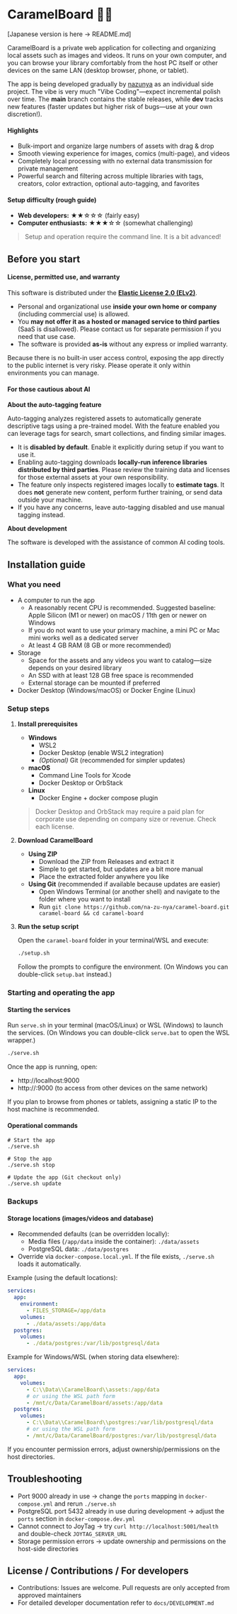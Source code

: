 # CaramelBoard 🍬🤎

[Japanese version is here → README.md]

CaramelBoard is a private web application for collecting and organizing local assets such as images and videos. It runs on your own computer, and you can browse your library comfortably from the host PC itself or other devices on the same LAN (desktop browser, phone, or tablet).

The app is being developed gradually by [nazunya](https://x.com/na_zu_nya) as an individual side project. The vibe is very much "Vibe Coding"—expect incremental polish over time. The **main** branch contains the stable releases, while **dev** tracks new features (faster updates but higher risk of bugs—use at your own discretion!).

#### Highlights

- Bulk-import and organize large numbers of assets with drag & drop
- Smooth viewing experience for images, comics (multi-page), and videos
- Completely local processing with no external data transmission for private management
- Powerful search and filtering across multiple libraries with tags, creators, color extraction, optional auto-tagging, and favorites

#### Setup difficulty (rough guide)

- **Web developers:** ★★☆☆☆ (fairly easy)
- **Computer enthusiasts:** ★★★☆☆ (somewhat challenging)

> Setup and operation require the command line. It is a bit advanced!

## Before you start

#### License, permitted use, and warranty

This software is distributed under the [**Elastic License 2.0 (ELv2)**](https://www.elastic.co/licensing/elastic-license).

- Personal and organizational use **inside your own home or company** (including commercial use) is allowed.
- You **may not offer it as a hosted or managed service to third parties** (SaaS is disallowed). Please contact us for separate permission if you need that use case.
- The software is provided **as-is** without any express or implied warranty.

Because there is no built-in user access control, exposing the app directly to the public internet is very risky. Please operate it only within environments you can manage.

#### For those cautious about AI

**About the auto-tagging feature**

Auto-tagging analyzes registered assets to automatically generate descriptive tags using a pre-trained model. With the feature enabled you can leverage tags for search, smart collections, and finding similar images.

- It is **disabled by default**. Enable it explicitly during setup if you want to use it.
- Enabling auto-tagging downloads **locally-run inference libraries distributed by third parties**. Please review the training data and licenses for those external assets at your own responsibility.
- The feature only inspects registered images locally to **estimate tags**. It does **not** generate new content, perform further training, or send data outside your machine.
- If you have any concerns, leave auto-tagging disabled and use manual tagging instead.

**About development**

The software is developed with the assistance of common AI coding tools.

## Installation guide

### What you need

- A computer to run the app
  - A reasonably recent CPU is recommended. Suggested baseline: Apple Silicon (M1 or newer) on macOS / 11th gen or newer on Windows
  - If you do not want to use your primary machine, a mini PC or Mac mini works well as a dedicated server
  - At least 4 GB RAM (8 GB or more recommended)
- Storage
  - Space for the assets and any videos you want to catalog—size depends on your desired library
  - An SSD with at least 128 GB free space is recommended
  - External storage can be mounted if preferred
- Docker Desktop (Windows/macOS) or Docker Engine (Linux)

### Setup steps

1. **Install prerequisites**

   - **Windows**
     - WSL2
     - Docker Desktop (enable WSL2 integration)
     - *(Optional)* Git (recommended for simpler updates)
   - **macOS**
     - Command Line Tools for Xcode
     - Docker Desktop or OrbStack
   - **Linux**
     - Docker Engine + docker compose plugin

   > Docker Desktop and OrbStack may require a paid plan for corporate use depending on company size or revenue. Check each license.

2. **Download CaramelBoard**

   - **Using ZIP**
     - Download the ZIP from Releases and extract it
     - Simple to get started, but updates are a bit more manual
     - Place the extracted folder anywhere you like
   - **Using Git** (recommended if available because updates are easier)
     - Open Windows Terminal (or another shell) and navigate to the folder where you want to install
     - Run `git clone https://github.com/na-zu-nya/caramel-board.git caramel-board && cd caramel-board`

3. **Run the setup script**

   Open the `caramel-board` folder in your terminal/WSL and execute:

   ```bash
   ./setup.sh
   ```

   Follow the prompts to configure the environment. (On Windows you can double-click `setup.bat` instead.)

### Starting and operating the app

#### Starting the services

Run `serve.sh` in your terminal (macOS/Linux) or WSL (Windows) to launch the services. (On Windows you can double-click `serve.bat` to open the WSL wrapper.)

```bash
./serve.sh
```

Once the app is running, open:

- http://localhost:9000
- http://<local-ip>:9000 (to access from other devices on the same network)

If you plan to browse from phones or tablets, assigning a static IP to the host machine is recommended.

#### Operational commands

```
# Start the app
./serve.sh

# Stop the app
./serve.sh stop

# Update the app (Git checkout only)
./serve.sh update
```

### Backups

#### Storage locations (images/videos and database)

- Recommended defaults (can be overridden locally):
  - Media files (`/app/data` inside the container): `./data/assets`
  - PostgreSQL data: `./data/postgres`
- Override via `docker-compose.local.yml`. If the file exists, `./serve.sh` loads it automatically.

Example (using the default locations):

```yaml
services:
  app:
    environment:
      - FILES_STORAGE=/app/data
    volumes:
      - ./data/assets:/app/data
  postgres:
    volumes:
      - ./data/postgres:/var/lib/postgresql/data
```

Example for Windows/WSL (when storing data elsewhere):

```yaml
services:
  app:
    volumes:
      - C:\\Data\\CaramelBoard\\assets:/app/data
      # or using the WSL path form
      - /mnt/c/Data/CaramelBoard/assets:/app/data
  postgres:
    volumes:
      - C:\\Data\\CaramelBoard\\postgres:/var/lib/postgresql/data
      # or using the WSL path form
      - /mnt/c/Data/CaramelBoard/postgres:/var/lib/postgresql/data
```

If you encounter permission errors, adjust ownership/permissions on the host directories.

## Troubleshooting

- Port 9000 already in use → change the `ports` mapping in `docker-compose.yml` and rerun `./serve.sh`
- PostgreSQL port 5432 already in use during development → adjust the `ports` section in `docker-compose.dev.yml`
- Cannot connect to JoyTag → try `curl http://localhost:5001/health` and double-check `JOYTAG_SERVER_URL`
- Storage permission errors → update ownership and permissions on the host-side directories

## License / Contributions / For developers

- Contributions: Issues are welcome. Pull requests are only accepted from approved maintainers
- For detailed developer documentation refer to `docs/DEVELOPMENT.md`
